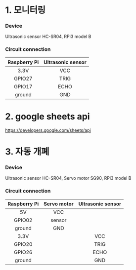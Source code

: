 # 1. 모니터링

### Device
Ultrasonic sensor HC-SR04, RPi3 model B

### Circuit connection
| Raspberry Pi | Ultrasonic sensor |
|:--------:|:--------:|
| 3.3V | VCC |
| GPIO27 | TRIG |
| GPIO17 | ECHO |
| ground | GND |

# 2. google sheets api
https://developers.google.com/sheets/api

# 3. 자동 개폐

### Device
Ultrasonic sensor HC-SR04, Servo motor SG90, RPi3 model B

### Circuit connection
| Raspberry Pi | Servo motor | Ultrasonic sensor |
|:--------:|:--------:|:--------:|
| 5V | VCC |  |
| GPIO02 | sensor |  |
| ground | GND |  |
| 3.3V |  | VCC |
| GPIO20 |  | TRIG |
| GPIO26 |  | ECHO |
| ground |  | GND |
